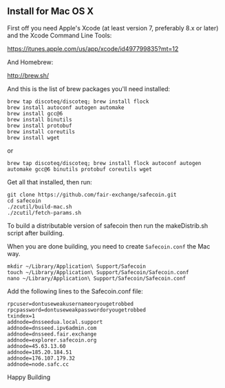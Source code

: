 ## Install for Mac OS X

First off you need Apple's Xcode (at least version 7, preferably 8.x or later) and the Xcode Command Line Tools:

https://itunes.apple.com/us/app/xcode/id497799835?mt=12

And Homebrew:

http://brew.sh/

And this is the list of brew packages you'll need installed:

```shell
brew tap discoteq/discoteq; brew install flock
brew install autoconf autogen automake
brew install gcc@6
brew install binutils
brew install protobuf
brew install coreutils
brew install wget
```

or 

```shell
brew tap discoteq/discoteq; brew install flock autoconf autogen automake gcc@6 binutils protobuf coreutils wget
```

Get all that installed, then run:

```shell
git clone https://github.com/fair-exchange/safecoin.git
cd safecoin
./zcutil/build-mac.sh
./zcutil/fetch-params.sh
```

To build a distributable version of safecoin then run the makeDistrib.sh script after building.

When you are done building, you need to create `Safecoin.conf` the Mac way. 

```shell
mkdir ~/Library/Application\ Support/Safecoin
touch ~/Library/Application\ Support/Safecoin/Safecoin.conf
nano ~/Library/Application\ Support/Safecoin/Safecoin.conf
```

Add the following lines to the Safecoin.conf file:

```shell
rpcuser=dontuseweakusernameoryougetrobbed
rpcpassword=dontuseweakpasswordoryougetrobbed
txindex=1
addnode=dnsseedua.local.support
addnode=dnsseed.ipv6admin.com
addnode=dnsseed.fair.exchange
addnode=explorer.safecoin.org
addnode=45.63.13.60
addnode=185.20.184.51
addnode=176.107.179.32
addnode=node.safc.cc
```

Happy Building
